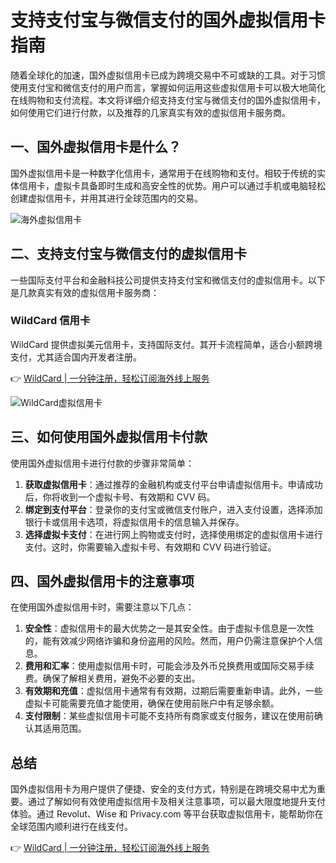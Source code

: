 # 支持支付宝与微信支付的国外虚拟信用卡指南

随着全球化的加速，国外虚拟信用卡已成为跨境交易中不可或缺的工具。对于习惯使用支付宝和微信支付的用户而言，掌握如何运用这些虚拟信用卡可以极大地简化在线购物和支付流程。本文将详细介绍支持支付宝与微信支付的国外虚拟信用卡，如何使用它们进行付款，以及推荐的几家真实有效的虚拟信用卡服务商。

## 一、国外虚拟信用卡是什么？

国外虚拟信用卡是一种数字化信用卡，通常用于在线购物和支付。相较于传统的实体信用卡，虚拟卡具备即时生成和高安全性的优势。用户可以通过手机或电脑轻松创建虚拟信用卡，并用其进行全球范围内的交易。

![海外虚拟信用卡](https://bbtdd.com/img/72016174140791.webp)

## 二、支持支付宝与微信支付的虚拟信用卡

一些国际支付平台和金融科技公司提供支持支付宝和微信支付的虚拟信用卡。以下是几款真实有效的虚拟信用卡服务商：

### WildCard 信用卡
WildCard 提供虚拟美元信用卡，支持国际支付。其开卡流程简单，适合小额跨境支付，尤其适合国内开发者注册。

👉 [WildCard | 一分钟注册，轻松订阅海外线上服务](https://bbtdd.com/WildCard)

![WildCard虚拟信用卡](https://bbtdd.com/img/813750463.webp)

## 三、如何使用国外虚拟信用卡付款

使用国外虚拟信用卡进行付款的步骤非常简单：

1. **获取虚拟信用卡**：通过推荐的金融机构或支付平台申请虚拟信用卡。申请成功后，你将收到一个虚拟卡号、有效期和 CVV 码。
2. **绑定到支付平台**：登录你的支付宝或微信支付账户，进入支付设置，选择添加银行卡或信用卡选项，将虚拟信用卡的信息输入并保存。
3. **选择虚拟卡支付**：在进行网上购物或支付时，选择使用绑定的虚拟信用卡进行支付。这时，你需要输入虚拟卡号、有效期和 CVV 码进行验证。

## 四、国外虚拟信用卡的注意事项

在使用国外虚拟信用卡时，需要注意以下几点：

1. **安全性**：虚拟信用卡的最大优势之一是其安全性。由于虚拟卡信息是一次性的，能有效减少网络诈骗和身份盗用的风险。然而，用户仍需注意保护个人信息。
2. **费用和汇率**：使用虚拟信用卡时，可能会涉及外币兑换费用或国际交易手续费。确保了解相关费用，避免不必要的支出。
3. **有效期和充值**：虚拟信用卡通常有有效期，过期后需要重新申请。此外，一些虚拟卡可能需要充值才能使用，确保在使用前账户中有足够余额。
4. **支付限制**：某些虚拟信用卡可能不支持所有商家或支付服务，建议在使用前确认其适用范围。

## 总结

国外虚拟信用卡为用户提供了便捷、安全的支付方式，特别是在跨境交易中尤为重要。通过了解如何有效使用虚拟信用卡及相关注意事项，可以最大限度地提升支付体验。通过 Revolut、Wise 和 Privacy.com 等平台获取虚拟信用卡，能帮助你在全球范围内顺利进行在线支付。

👉 [WildCard | 一分钟注册，轻松订阅海外线上服务](https://bbtdd.com/WildCard)